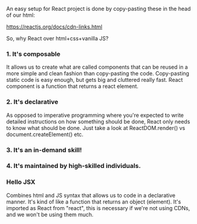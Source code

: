 An easy setup for React project is done by copy-pasting these in the head of our html:

 <script crossorigin src="https://unpkg.com/react@18/umd/react.development.js"></script>
 <script crossorigin src="https://unpkg.com/react-dom@18/umd/react-dom.development.js"></script>
 <script src="https://unpkg.com/babel-standalone@6/babel.min.js"></script> 

https://reactjs.org/docs/cdn-links.html

So, why React over html+css+vanilla JS?

### 1. It's composable 
It allows us to create what are called components that can be reused in a more simple and clean fashion than copy-pasting the code. Copy-pasting static code is easy enough, but gets big and cluttered really fast.
React component is a function that returns a react element.

### 2. It's declarative 
As opposed to imperative programming where you're expected to write detailed instructions on how something should be done, React only needs to know what should be done. Just take a look at ReactDOM.render() vs document.createElement() etc. 


### 3. It's an in-demand skill!

### 4. It's maintained by high-skilled individuals.

### Hello JSX

Combines html and JS syntax that allows us to code in a declarative manner.
It's kind of like a function that returns an object (element). 
It's imported as React from "react", this is necessary if we're not using CDNs, and we won't be using them much.
